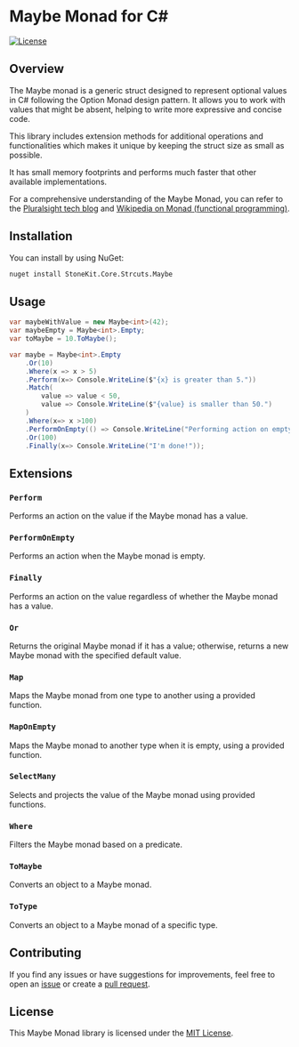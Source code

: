 # Maybe Monad for C#

[![License](https://img.shields.io/badge/License-MIT-blue.svg)](LICENSE)

## Overview

The Maybe monad is a generic struct designed to represent optional values in C# following the Option Monad design pattern. It allows you to work with values that might be absent, helping to write more expressive and concise code. 

This library includes extension methods for additional operations and functionalities which makes it unique by keeping the struct size as small as possible. 

It has small memory footprints and performs much faster that other available implementations.

For a comprehensive understanding of the Maybe Monad, you can refer to the [Pluralsight tech blog](https://www.pluralsight.com/tech-blog/maybe) and [Wikipedia on Monad (functional programming)](https://en.wikipedia.org/wiki/Monad_(functional_programming)).


## Installation

You can install by using NuGet:

```bash
nuget install StoneKit.Core.Strcuts.Maybe
```


## Usage

```csharp
var maybeWithValue = new Maybe<int>(42);
var maybeEmpty = Maybe<int>.Empty;
var toMaybe = 10.ToMaybe();

var maybe = Maybe<int>.Empty
    .Or(10)
    .Where(x => x > 5)
    .Perform(x=> Console.WriteLine($"{x} is greater than 5."))
    .Match(
        value => value < 50,
        value => Console.WriteLine($"{value} is smaller than 50.")
    )
    .Where(x=> x >100)
    .PerformOnEmpty(() => Console.WriteLine("Performing action on empty Maybe"))
    .Or(100)
    .Finally(x=> Console.WriteLine("I'm done!"));
```

## Extensions

### `Perform`

Performs an action on the value if the Maybe monad has a value.

### `PerformOnEmpty`

Performs an action when the Maybe monad is empty.

### `Finally`

Performs an action on the value regardless of whether the Maybe monad has a value.

### `Or`

Returns the original Maybe monad if it has a value; otherwise, returns a new Maybe monad with the specified default value.

### `Map`

Maps the Maybe monad from one type to another using a provided function.

### `MapOnEmpty`

Maps the Maybe monad to another type when it is empty, using a provided function.

### `SelectMany`

Selects and projects the value of the Maybe monad using provided functions.

### `Where`

Filters the Maybe monad based on a predicate.

### `ToMaybe`

Converts an object to a Maybe monad.

### `ToType`

Converts an object to a Maybe monad of a specific type.

## Contributing

If you find any issues or have suggestions for improvements, feel free to open an [issue](../../issues) or create a [pull request](../../pulls).

## License

This Maybe Monad library is licensed under the [MIT License](LICENSE).
